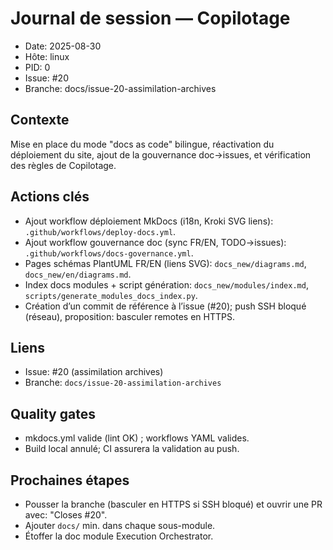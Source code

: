 # Journal de session — Copilotage

- Date: 2025-08-30
- Hôte: linux
- PID: 0
- Issue: #20
- Branche: docs/issue-20-assimilation-archives

## Contexte
Mise en place du mode "docs as code" bilingue, réactivation du déploiement du site, ajout de la gouvernance doc→issues, et vérification des règles de Copilotage.

## Actions clés
- Ajout workflow déploiement MkDocs (i18n, Kroki SVG liens): `.github/workflows/deploy-docs.yml`.
- Ajout workflow gouvernance doc (sync FR/EN, TODO→issues): `.github/workflows/docs-governance.yml`.
- Pages schémas PlantUML FR/EN (liens SVG): `docs_new/diagrams.md`, `docs_new/en/diagrams.md`.
- Index docs modules + script génération: `docs_new/modules/index.md`, `scripts/generate_modules_docs_index.py`.
- Création d’un commit de référence à l’issue (#20); push SSH bloqué (réseau), proposition: basculer remotes en HTTPS.

## Liens
- Issue: #20 (assimilation archives)
- Branche: `docs/issue-20-assimilation-archives`

## Quality gates
- mkdocs.yml valide (lint OK) ; workflows YAML valides.
- Build local annulé; CI assurera la validation au push.

## Prochaines étapes
- Pousser la branche (basculer en HTTPS si SSH bloqué) et ouvrir une PR avec: "Closes #20".
- Ajouter `docs/` min. dans chaque sous-module.
- Étoffer la doc module Execution Orchestrator.
